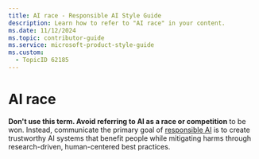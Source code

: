 ```yaml
---
title: AI race - Responsible AI Style Guide
description: Learn how to refer to "AI race" in your content.
ms.date: 11/12/2024
ms.topic: contributor-guide
ms.service: microsoft-product-style-guide
ms.custom:
  - TopicID 62185
---
```



# AI race

**Don't use this term. Avoid referring to AI as a race or competition** to be won. Instead, communicate the primary goal of [responsible AI](~\responsible-ai-style-guide\a-z-word-list\r\responsible-ai.md) is to create trustworthy AI systems that benefit people while mitigating harms through research-driven, human-centered best practices.